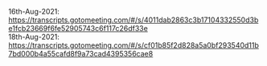 16th-Aug-2021: https://transcripts.gotomeeting.com/#/s/4011dab2863c3b17104332550d3be1fcb23669f6fe52905743c6f117c26df33e<br>
18th-Aug-2021: https://transcripts.gotomeeting.com/#/s/cf01b85f2d828a5a0bf293540d11b7bd000b4a55cafd8f9a73cad4395356cae8
